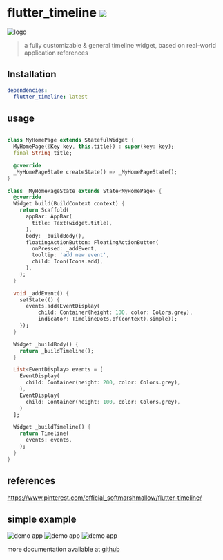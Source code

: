 # flutter_timeline [![](https://img.shields.io/badge/pub-latest-brightgreen)](https://pub.dev/packages/flutter_timeline)





![logo](docs/images/logo.png)

> a fully customizable & general timeline widget, based on real-world application references

## Installation
```yaml
dependencies:
  flutter_timeline: latest
```


## usage
```dart

class MyHomePage extends StatefulWidget {
  MyHomePage({Key key, this.title}) : super(key: key);
  final String title;

  @override
  _MyHomePageState createState() => _MyHomePageState();
}

class _MyHomePageState extends State<MyHomePage> {
  @override
  Widget build(BuildContext context) {
    return Scaffold(
      appBar: AppBar(
        title: Text(widget.title),
      ),
      body: _buildBody(),
      floatingActionButton: FloatingActionButton(
        onPressed: _addEvent,
        tooltip: 'add new event',
        child: Icon(Icons.add),
      ),
    );
  }

  void _addEvent() {
    setState(() {
      events.add(EventDisplay(
          child: Container(height: 100, color: Colors.grey),
          indicator: TimelineDots.of(context).simple));
    });
  }

  Widget _buildBody() {
    return _buildTimeline();
  }

  List<EventDisplay> events = [
    EventDisplay(
      child: Container(height: 200, color: Colors.grey),
    ),
    EventDisplay(
      child: Container(height: 100, color: Colors.grey),
    )
  ];

  Widget _buildTimeline() {
    return Timeline(
      events: events,
    );
  }
}

```

## references
https://www.pinterest.com/official_softmarshmallow/flutter-timeline/


## simple example
![demo app](./docs/images/mac-ss.png)
![demo app](./docs/images/mac-ss-2.png)
![demo app](./docs/images/mac-ss-3.png)

more documentation available at [github](https://github.com/softmarshmallow/flutter-timeline)
